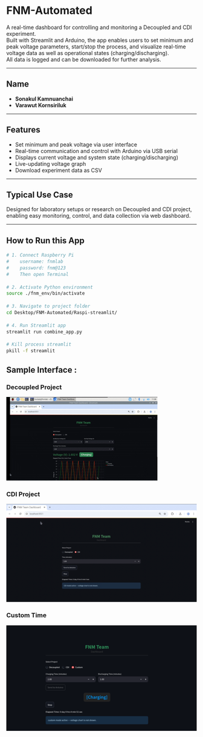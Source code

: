 # FNM-Automated

A real-time dashboard for controlling and monitoring a Decoupled and CDI experiment.  
Built with Streamlit and Arduino, the app enables users to set minimum and peak voltage parameters, start/stop the process, and visualize real-time voltage data as well as operational states (charging/discharging).  
All data is logged and can be downloaded for further analysis.

---

## Name
- **Sonakul Kamnuanchai**
- **Varawut Kornsiriluk**

---

## Features
- Set minimum and peak voltage via user interface
- Real-time communication and control with Arduino via USB serial
- Displays current voltage and system state (charging/discharging)
- Live-updating voltage graph
- Download experiment data as CSV

---

## Typical Use Case
Designed for laboratory setups or research on Decoupled and CDI project, enabling easy monitoring, control, and data collection via web dashboard.

---

## How to Run this App

```bash
# 1. Connect Raspberry Pi
#    username: fnmlab
#    password: fnm@123
#    Then open Terminal

# 2. Activate Python environment
source ./fnm_env/bin/activate

# 3. Navigate to project folder
cd Desktop/FNM-Automated/Raspi-streamlit/

# 4. Run Streamlit app
streamlit run combine_app.py

# Kill process streamlit
pkill -f streamlit
```

## Sample Interface :
### Decoupled Project
![Demo](assets/decoupled.gif)

### CDI Project
![App Screenshot](assets/cdi_cap.jpg)

### Custom Time
![App Screenshot](assets/custom.PNG)
